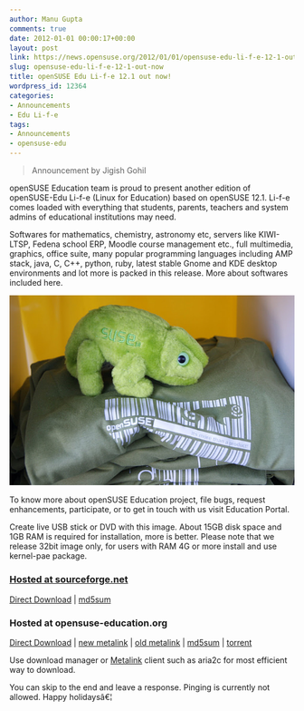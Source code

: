 ```yaml
---
author: Manu Gupta
comments: true
date: 2012-01-01 00:00:17+00:00
layout: post
link: https://news.opensuse.org/2012/01/01/opensuse-edu-li-f-e-12-1-out-now/
slug: opensuse-edu-li-f-e-12-1-out-now
title: openSUSE Edu Li-f-e 12.1 out now!
wordpress_id: 12364
categories:
- Announcements
- Edu Li-f-e
tags:
- Announcements
- opensuse-edu
---
```


<blockquote>Announcement by Jigish Gohil</blockquote>


openSUSE Education team is proud to present another edition of openSUSE-Edu Li-f-e (Linux for Education) based on openSUSE 12.1. Li-f-e comes loaded with everything that students, parents, teachers and system admins of educational institutions may need.

Softwares for mathematics, chemistry, astronomy etc, servers like KIWI-LTSP, Fedena school ERP, Moodle course management etc., full multimedia, graphics, office suite, many popular programming languages including AMP stack, java, C, C++, python, ruby, latest stable Gnome and KDE desktop environments and lot more is packed in this release. More about softwares included here.

[![Geeko goodies](/wp-content/uploads/2011/11/DSC04361.jpg)](http://news.opensuse.org/2011/11/15/join-or-organize-opensuse-12-1-launch-parties/dsc04361/)

To know more about openSUSE Education project, file bugs, request enhancements, participate, or to get in touch with us visit Education Portal.

Create live USB stick or DVD with this image. About 15GB disk space and 1GB RAM is required for installation, more is better. Please note that we release 32bit image only, for users with RAM 4G or more install and use kernel-pae package.


### [Hosted at sourceforge.net](https://sourceforge.net/projects/opensuse-edu/)


[Direct Download](http://sourceforge.net/projects/opensuse-edu/files/download/ISOs/openSUSE-Edu-li-f-e-12.1-latest-i686.iso/download) | [md5sum](http://sourceforge.net/projects/opensuse-edu/files/download/ISOs/openSUSE-Edu-li-f-e-12.1-latest-i686.iso.md5/download)


### Hosted at opensuse-education.org


[Direct Download](http://www.opensuse-education.org/download/ISOs/openSUSE-Edu-li-f-e-12.1-latest-i686.iso) | [new metalink](http://www.opensuse-education.org/download/ISOs/openSUSE-Edu-li-f-e-12.1-1-i686.iso.meta4) | [old metalink](http://www.opensuse-education.org/download/ISOs/openSUSE-Edu-li-f-e-12.1-1-i686.iso.metalink) | [md5sum](http://www.opensuse-education.org/download/ISOs/openSUSE-Edu-li-f-e-12.1-latest-i686.iso.md5) | [torrent](http://www.opensuse-education.org/download/ISOs/openSUSE-Edu-li-f-e-12.1-latest-i686.iso.torrent)

Use download manager or [Metalink](http://en.opensuse.org/SDB:Metalink) client such as aria2c for most efficient way to download.

You can skip to the end and leave a response. Pinging is currently not allowed.
Happy holidaysâ€¦
